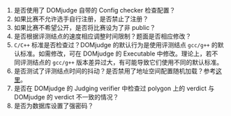 1. 是否使用了 DOMjudge 自带的 Config checker 检查配置？
2. 如果比赛不允许选手自行注册，是否禁止了注册？
3. 如果比赛不希望公开，是否将比赛设为了非 public？
4. 是否根据评测结点的速度相应调整时间限制？题面是否相应修改？
5. `C/C++` 标准是否检查过？DOMjudge 的默认行为是使用评测结点 `gcc/g++` 的默认标准。如需修改，可在 DOMjudge 的 Executable 中修改。理论上，若不同评测结点的 `gcc/g++` 版本差异过大，有可能导致它们使用不同的默认标准。 
6. 是否测试了评测结点时间的抖动？是否禁用了地址空间配置随机加载？参考[这里](https://www.domjudge.org/docs/manual/7.3/judging.html#judging-consistency)。
7. 是否在 DOMjudge 的 Judging verifier 中检查过 polygon 上的 verdict 与 DOMjudge 的 verdict 不一致的情况？
8. 是否为数据库设置了强密码？